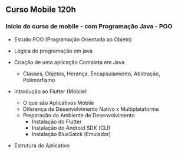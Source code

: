 ## Curso Mobile 120h

### Início do curso de mobile - com Programação Java - POO

- Estudo POO (Programação Orientada ao Objeto)
- Lógica de programação em java
- Criação de uma aplicação Completa em Java
   - Classes, Objetos, Herança, Encapsulamento, Abstração, Polimorfismo

- Introdução ao Flutter (Mobile)
    - O que são Aplicativos Mobile
    - Diferença de Desenvolvimento Nativo x Multiplataforma
    - Preparação do Ambiente de Desenvolvimento
        - Instalação do Flutter
        - Instalação do Android SDK (CLI)
        - Instalação BlueSatck (Emulador)
- Estrutura do Aplicativo
